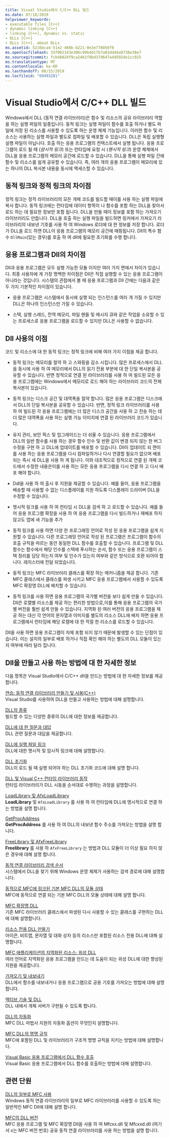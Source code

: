 ```yaml
---
title: Visual Studio에서 C/C++ DLL 빌드
ms.date: 07/18/2019
helpviewer_keywords:
- executable files [C++]
- dynamic linking [C++]
- linking [C++], dynamic vs. static
- DLLs [C++]
- DLLs [C++], about DLLs
ms.assetid: 5216bca4-51e2-466b-b221-0e3e776056f0
ms.openlocfilehash: 33f002143e306c99b4d17b7a01ddd4a9738e38e7
ms.sourcegitcommit: fcb48824f9ca24b1f8bd37d647a4d592de1cc925
ms.translationtype: MT
ms.contentlocale: ko-KR
ms.lasthandoff: 08/15/2019
ms.locfileid: "69493281"
---
```

# <a name="create-cc-dlls-in-visual-studio"></a>Visual Studio에서 C/C++ DLL 빌드

Windows에서 DLL (동적 연결 라이브러리)은 함수 및 리소스의 공유 라이브러리 역할을 하는 실행 파일의 일종입니다. 동적 링크는 실행 파일이 함수를 호출 하거나 별도 파일에 저장 된 리소스를 사용할 수 있도록 하는 운영 체제 기능입니다. 이러한 함수 및 리소스는 사용하는 실행 파일과 별도로 컴파일 및 배포할 수 있습니다. DLL은 독립 실행형 실행 파일이 아닙니다. 호출 하는 응용 프로그램의 컨텍스트에서 실행 됩니다. 응용 프로그램이 로드 될 때 (*암시적 링크*) 또는 런타임에 요청 시 (*명시적 링크*) 운영 체제에서 DLL을 응용 프로그램의 메모리 공간에 로드할 수 있습니다. DLL을 통해 실행 파일 간에 함수 및 리소스를 쉽게 공유할 수 있습니다. 즉, 여러 개의 응용 프로그램이 메모리에 있는 하나의 DLL 복사본 내용을 동시에 액세스할 수 있습니다.

## <a name="differences-between-dynamic-linking-and-static-linking"></a>동적 링크와 정적 링크의 차이점

정적 링크는 정적 라이브러리의 모든 개체 코드를 빌드할 때이를 사용 하는 실행 파일에 복사 합니다. 동적 링크에는 런타임에 데이터 항목이 나 함수를 포함 하는 DLL을 찾아서 로드 하는 데 필요한 정보만 포함 됩니다. DLL을 만들 때이 정보를 포함 하는 가져오기 라이브러리도 만듭니다. DLL을 호출 하는 실행 파일을 빌드하면 링커에서 가져오기 라이브러리의 내보낸 기호를 사용 하 여 Windows 로더에 대 한 정보를 저장 합니다. 로더가 DLL을 로드 하면 DLL이 응용 프로그램의 메모리 공간에 매핑됩니다. Dll의 특수 함수 `DllMain`(있는 경우)를 호출 하 여 dll에 필요한 초기화를 수행 합니다.

<a name="differences-between-applications-and-dlls"></a>

## <a name="differences-between-applications-and-dlls"></a>응용 프로그램과 Dll의 차이점

Dll과 응용 프로그램은 모두 실행 가능한 모듈 이지만 여러 가지 면에서 차이가 있습니다. 최종 사용자에 게 가장 명백한 차이점은 Dll은 직접 실행할 수 있는 응용 프로그램이 아니라는 것입니다. 시스템의 관점에서 볼 때 응용 프로그램과 Dll 간에는 다음과 같은 두 가지 기본적인 차이점이 있습니다.

- 응용 프로그램은 시스템에서 동시에 실행 되는 인스턴스를 여러 개 가질 수 있지만 DLL은 하나의 인스턴스만 가질 수 있습니다.

- 스택, 실행 스레드, 전역 메모리, 파일 핸들 및 메시지 큐와 같은 작업을 소유할 수 있는 프로세스로 응용 프로그램을 로드할 수 있지만 DLL은 사용할 수 없습니다.

<a name="advantages-of-using-dlls"></a>

## <a name="advantages-of-using-dlls"></a>Dll 사용의 이점

코드 및 리소스에 대 한 동적 링크는 정적 링크에 비해 여러 가지 이점을 제공 합니다.

- 동적 링크는 메모리를 절약 하 고 스와핑을 감소 시킵니다. 많은 프로세스에서 DLL을 동시에 사용 하 여 메모리에서 DLL의 읽기 전용 부분에 대 한 단일 복사본을 공유할 수 있습니다. 반면 정적으로 연결 된 라이브러리를 사용 하 여 빌드된 모든 응용 프로그램에는 Windows에서 메모리로 로드 해야 하는 라이브러리 코드의 전체 복사본이 있습니다.

- 동적 링크는 디스크 공간 및 대역폭을 절약 합니다. 많은 응용 프로그램은 디스크에서 DLL의 단일 복사본을 공유할 수 있습니다. 반면, 정적 링크 라이브러리를 사용 하 여 빌드된 각 응용 프로그램에는 더 많은 디스크 공간을 사용 하 고 전송 하는 데 더 많은 대역폭을 사용 하는 실행 가능 이미지에 연결 된 라이브러리 코드가 있습니다.

- 유지 관리, 보안 픽스 및 업그레이드는 더 쉬울 수 있습니다. 응용 프로그램에서 DLL의 일반 함수를 사용 하는 경우 함수 인수 및 반환 값이 변경 되지 않는 한 버그 수정을 구현 하 고 DLL에 업데이트를 배포할 수 있습니다. Dll이 업데이트 되 면이를 사용 하는 응용 프로그램을 다시 컴파일하거나 다시 연결할 필요가 없으며 배포 되는 즉시 새 DLL을 사용 하 게 됩니다. 이와 대조적으로 정적으로 연결 된 개체 코드에서 수정한 내용은이를 사용 하는 모든 응용 프로그램을 다시 연결 하 고 다시 배포 해야 합니다.

- Ddl을 사용 하 여 출시 후 지원을 제공할 수 있습니다. 예를 들어, 응용 프로그램을 배송할 때 사용할 수 없는 디스플레이를 지원 하도록 디스플레이 드라이버 DLL을 수정할 수 있습니다.

- 명시적 링크를 사용 하 여 런타임 시 DLL을 검색 하 고 로드할 수 있습니다. 예를 들어 응용 프로그램 확장을 사용 하 여 응용 프로그램을 다시 빌드하거나 재배포 하지 않고도 앱에 새 기능을 추가

- 동적 링크를 사용 하면 다양 한 프로그래밍 언어로 작성 된 응용 프로그램을 쉽게 지원할 수 있습니다. 다른 프로그래밍 언어로 작성 된 프로그램은 프로그램이 함수의 호출 규칙을 따르는 동안 동일한 DLL 함수를 호출할 수 있습니다. 프로그램 및 DLL 함수는 함수에서 해당 인수를 스택에 푸시하는 순서, 함수 또는 응용 프로그램이 스택 정리를 담당 하는지 여부 및 인수가 있는지 여부와 같은 방식으로 호환 되어야 합니다. 레지스터에 전달 되었습니다.

- 동적 링크는 MFC 라이브러리 클래스를 확장 하는 메커니즘을 제공 합니다. 기존 MFC 클래스에서 클래스를 파생 시키고 MFC 응용 프로그램에서 사용할 수 있도록 MFC 확장명 DLL에 배치할 수 있습니다.

- 동적 링크를 사용 하면 응용 프로그램의 국가별 버전을 보다 쉽게 만들 수 있습니다. Dll은 로캘별 리소스를 제공 하는 편리한 방법으로,이를 통해 응용 프로그램의 국가별 버전을 훨씬 쉽게 만들 수 있습니다. 지역화 된 여러 버전의 응용 프로그램을 제공 하는 대신 각 언어의 문자열과 이미지를 별도의 리소스 DLL에 배치 하면 응용 프로그램에서 런타임에 해당 로캘에 대 한 적절 한 리소스를 로드할 수 있습니다.

Dll을 사용 하면 응용 프로그램이 자체 포함 되지 않기 때문에 발생할 수 있는 단점이 있습니다. 이는 설치의 일부로 배포 하거나 직접 확인 해야 하는 별도의 DLL 모듈이 있는지 여부에 따라 달라 집니다.

## <a name="more-information-on-how-to-create-and-use-dlls"></a>Dll을 만들고 사용 하는 방법에 대 한 자세한 정보

다음 항목은 Visual Studio에서 C/C++ dll을 만드는 방법에 대 한 자세한 정보를 제공 합니다.

[연습: 동적 연결 라이브러리 만들기 및 사용(C++)](walkthrough-creating-and-using-a-dynamic-link-library-cpp.md)<br/>
Visual Studio를 사용하여 DLL을 만들고 사용하는 방법에 대해 설명합니다.

[DLL의 종류](kinds-of-dlls.md)<br/>
빌드할 수 있는 다양한 종류의 DLL에 대한 정보를 제공합니다.

[DLL에 대 한 질문과 대답](dll-frequently-asked-questions.md)<br/>
DLL 관련 질문과 대답을 제공합니다.

[DLL에 실행 파일 링크](linking-an-executable-to-a-dll.md)<br/>
DLL에 대한 명시적 및 암시적 링크에 대해 설명합니다.

[DLL 초기화](run-time-library-behavior.md#initializing-a-dll)<br/>
DLL이 로드 될 때 실행 되어야 하는 DLL 초기화 코드에 대해 설명 합니다.

[DLL 및 Visual C++ 런타임 라이브러리 동작](run-time-library-behavior.md)<br/>
런타임 라이브러리가 DLL 시동을 순서대로 수행하는 과정을 설명합니다.

[LoadLibrary 및 AfxLoadLibrary](loadlibrary-and-afxloadlibrary.md)<br/>
**LoadLibrary** 및 `AfxLoadLibrary` 를 사용 하 여 런타임에 DLL에 명시적으로 연결 하는 방법을 설명 합니다.

[GetProcAddress](getprocaddress.md)<br/>
**GetProcAddress** 를 사용 하 여 DLL의 내보낸 함수 주소를 가져오는 방법을 설명 합니다.

[FreeLibrary 및 AfxFreeLibrary](freelibrary-and-afxfreelibrary.md)<br/>
**Freelibrary** 를 사용 하 `AfxFreeLibrary` 는 방법과 DLL 모듈이 더 이상 필요 하지 않은 경우에 대해 설명 합니다.

[동적 연결 라이브러리 검색 순서](/windows/win32/Dlls/dynamic-link-library-search-order)<br/>
시스템에서 DLL을 찾기 위해 Windows 운영 체제가 사용하는 검색 경로에 대해 설명합니다.

[동적으로 MFC에 링크된 기본 MFC DLL의 모듈 상태](module-states-of-a-regular-dll-dynamically-linked-to-mfc.md)<br/>
MFC에 동적으로 연결 되는 기본 MFC DLL의 모듈 상태에 대해 설명 합니다.

[MFC 확장명 DLL](extension-dlls-overview.md)<br/>
기존 MFC 라이브러리 클래스에서 파생된 다시 사용할 수 있는 클래스를 구현하는 DLL에 대해 설명합니다.

[리소스 전용 DLL 만들기](creating-a-resource-only-dll.md)<br/>
아이콘, 비트맵, 문자열 및 대화 상자 등의 리소스만 포함된 리소스 전용 DLL에 대해 설명합니다.

[MFC 애플리케이션의 지역화된 리소스: 위성 DLL](localized-resources-in-mfc-applications-satellite-dlls.md)<br/>
여러 언어로 지역화된 응용 프로그램을 만드는 데 도움이 되는 위성 DLL에 대한 향상된 지원을 제공합니다.

[가져오기 및 내보내기](importing-and-exporting.md)<br/>
DLL에서 함수를 내보내거나 응용 프로그램으로 공용 기호를 가져오는 방법에 대해 설명합니다.

[액티브 기술 및 DLL](active-technology-and-dlls.md)<br/>
DLL 내에서 개체 서버가 구현될 수 있도록 합니다.

[DLL의 자동화](automation-in-a-dll.md)<br/>
MFC DLL 마법사 지원의 자동화 옵션이 무엇인지 설명합니다.

[MFC DLL의 명명 규칙](../mfc/mfc-library-versions.md#mfc-static-library-naming-conventions)<br/>
MFC에 포함된 DLL 및 라이브러리가 구조적 명명 규칙을 지키는 방법에 대해 설명합니다.

[Visual Basic 응용 프로그램에서 DLL 함수 호출](calling-dll-functions-from-visual-basic-applications.md)<br/>
Visual Basic 응용 프로그램에서 DLL 함수를 호출하는 방법에 대해 설명합니다.

## <a name="related-sections"></a>관련 단원

[DLL의 일부로 MFC 사용](../mfc/tn011-using-mfc-as-part-of-a-dll.md)<br/>
Windows 동적 연결 라이브러리의 일부로 MFC 라이브러리를 사용할 수 있도록 하는 일반적인 MFC Dll에 대해 설명 합니다.

[MFC의 DLL 버전](../mfc/tn033-dll-version-of-mfc.md)<br/>
MFC 응용 프로그램 및 MFC 확장명 Dll을 사용 하 여 Mfcxx.dll 및 Mfcxxd.dll (여기서 x는 MFC 버전 번호) 공유 동적 연결 라이브러리를 사용 하는 방법을 설명 합니다.
